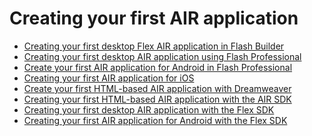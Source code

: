 # Creating your first AIR application

<div>

- [Creating your first desktop Flex AIR application in Flash Builder](WS5b3ccc516d4fbf351e63e3d118676a28bd-8000.html)
- [Creating your first desktop AIR application using Flash Professional](WS789ea67d3e73a8b21ec24feb12478b70aff-8000.html)
- [Create your first AIR application for Android in Flash Professional](WS901d38e593cd1bac-2ae4ef8612b2d078909-8000.html)
- [Creating your first AIR application for iOS](WSfffb011ac560372f3cb56e2a12cc36970aa-8000.html)
- [Create your first HTML-based AIR application with Dreamweaver](WS5b3ccc516d4fbf351e63e3d118666ade46-7f7f.html)
- [Creating your first HTML-based AIR application with the AIR SDK](WS5b3ccc516d4fbf351e63e3d118666ade46-7ecc.html)
- [Creating your first desktop AIR application with the Flex SDK](WS144092a96ffef7cc4c0afd1212601c9a36f-8000.html)
- [Creating your first AIR application for Android with the Flex SDK](WS901d38e593cd1bac25d3d8c712b2d86751e-8000.html)

</div>

<div>

<div>



</div>

</div>
